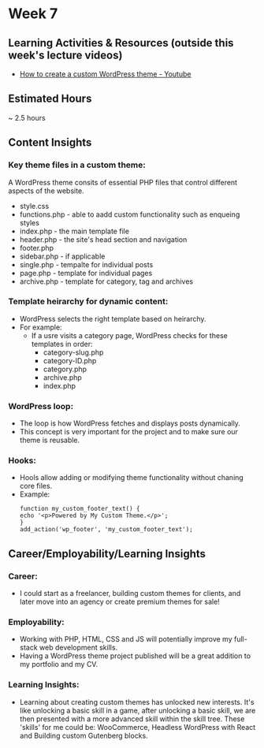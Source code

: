 # Week 7

## Learning Activities & Resources (outside this week's lecture videos)
- [How to create a custom WordPress theme - Youtube](https://www.youtube.com/watch?v=-h7gOJbIpmo)

## Estimated Hours
~ 2.5 hours

## Content Insights

### Key theme files in a custom theme:
A WordPress theme consits of essential PHP files that control different aspects of the website.
- style.css 
- functions.php - able to aadd custom functionality such as enqueing styles
- index.php - the main template file
- header.php - the site's head section and navigation
- footer.php
- sidebar.php - if applicable
- single.php - tempalte for individual posts
- page.php - template for individual pages
- archive.php - template for category, tag and archives

### Template heirarchy for dynamic content:
- WordPress selects the right template based on heirarchy.
- For example:
    - If a usre visits a category page, WordPress checks for these templates in order:
        - category-slug.php
        - category-ID.php
        - category.php
        - archive.php
        - index.php

### WordPress loop:
- The loop is how WordPress fetches and displays posts dynamically.
- This concept is very important for the project and to make sure our theme is reusable.

### Hooks:
- Hools allow adding or modifying theme functionality without chaning core files.
- Example:
    ```
    function my_custom_footer_text() {
    echo '<p>Powered by My Custom Theme.</p>';
    }
    add_action('wp_footer', 'my_custom_footer_text');
    ```

## Career/Employability/Learning Insights

### Career:
- I could start as a freelancer, building custom themes for clients, and later move into an agency or create premium themes for sale!

### Employability:
- Working with PHP, HTML, CSS and JS will potentially improve my full-stack web development skills.
- Having a WordPress theme project published will be a great addition to my portfolio and my CV.

### Learning Insights:
- Learning about creating custom themes has unlocked new interests. It's like unlocking a basic skill in a game, after unlocking a basic skill, we are then presented with a more advanced skill within the skill tree. These 'skills' for me could be: WooCommerce, Headless WordPress with React and Building custom Gutenberg blocks.